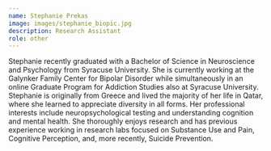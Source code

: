 ```yaml
---
name: Stephanie Prekas
image: images/stephanie_biopic.jpg
description: Research Assistant
role: other
---
```


Stephanie recently graduated with a Bachelor of Science in Neuroscience and Psychology from Syracuse University. She is currently working at the Galynker Family Center for Bipolar Disorder while simultaneously in an online Graduate Program for Addiction Studies also at Syracuse University. Stephanie is originally from Greece and lived the majority of her life in Qatar, where she learned to appreciate diversity in all forms. Her professional interests include neuropsychological testing and understanding cognition and mental health. She thoroughly enjoys research and has previous experience working in research labs focused on Substance Use and Pain, Cognitive Perception, and, more recently, Suicide Prevention. 
